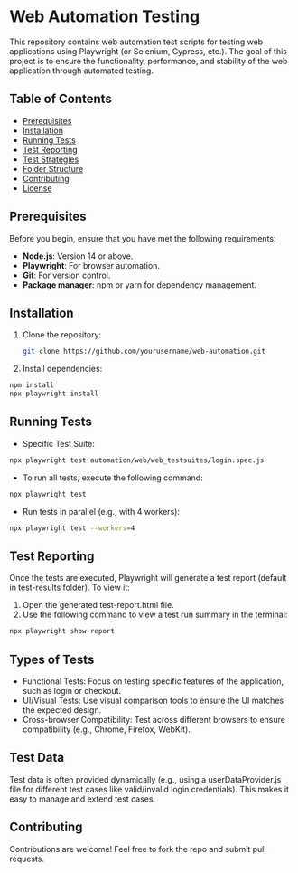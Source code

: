 # Web Automation Testing

This repository contains web automation test scripts for testing web applications using Playwright (or Selenium, Cypress, etc.). The goal of this project is to ensure the functionality, performance, and stability of the web application through automated testing.

## Table of Contents

- [Prerequisites](#prerequisites)
- [Installation](#installation)
- [Running Tests](#running-tests)
- [Test Reporting](#test-reporting)
- [Test Strategies](#test-strategies)
- [Folder Structure](#folder-structure)
- [Contributing](#contributing)
- [License][def]

## Prerequisites

Before you begin, ensure that you have met the following requirements:

- **Node.js**: Version 14 or above.
- **Playwright**: For browser automation.
- **Git**: For version control.
- **Package manager**: npm or yarn for dependency management.

## Installation

1. Clone the repository:
   ```bash
   git clone https://github.com/yourusername/web-automation.git

2. Install dependencies:

```bash
npm install
npx playwright install
```

## Running Tests
- Specific Test Suite:

```bash
npx playwright test automation/web/web_testsuites/login.spec.js
```

- To run all tests, execute the following command:
```bash
npx playwright test
```

- Run tests in parallel (e.g., with 4 workers):

```bash
npx playwright test --workers=4
```

## Test Reporting

Once the tests are executed, Playwright will generate a test report (default in test-results folder). To view it:

1. Open the generated test-report.html file.
2. Use the following command to view a test run summary in the terminal:

```bash
npx playwright show-report
```


## Types of Tests

- Functional Tests: Focus on testing specific features of the application, such as login or checkout.
- UI/Visual Tests: Use visual comparison tools to ensure the UI matches the expected design.
- Cross-browser Compatibility: Test across different browsers to ensure compatibility (e.g., Chrome, Firefox, WebKit).

## Test Data

Test data is often provided dynamically (e.g., using a userDataProvider.js file for different test cases like valid/invalid login credentials). This makes it easy to manage and extend test cases.


## Contributing

Contributions are welcome! Feel free to fork the repo and submit pull requests.

[def]: #license